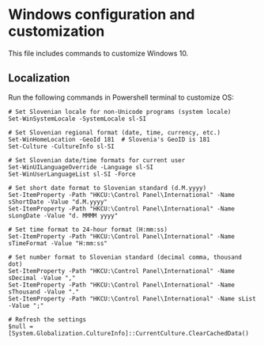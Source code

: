 # Windows configuration and customization

This file includes commands to customize Windows 10. 

## Localization

Run the following commands in Powershell terminal to customize OS:
  
    # Set Slovenian locale for non-Unicode programs (system locale)
    Set-WinSystemLocale -SystemLocale sl-SI

    # Set Slovenian regional format (date, time, currency, etc.)
    Set-WinHomeLocation -GeoId 181  # Slovenia's GeoID is 181
    Set-Culture -CultureInfo sl-SI

    # Set Slovenian date/time formats for current user
    Set-WinUILanguageOverride -Language sl-SI
    Set-WinUserLanguageList sl-SI -Force

    # Set short date format to Slovenian standard (d.M.yyyy)
    Set-ItemProperty -Path "HKCU:\Control Panel\International" -Name sShortDate -Value "d.M.yyyy"
    Set-ItemProperty -Path "HKCU:\Control Panel\International" -Name sLongDate -Value "d. MMMM yyyy"

    # Set time format to 24-hour format (H:mm:ss)
    Set-ItemProperty -Path "HKCU:\Control Panel\International" -Name sTimeFormat -Value "H:mm:ss"

    # Set number format to Slovenian standard (decimal comma, thousand dot)
    Set-ItemProperty -Path "HKCU:\Control Panel\International" -Name sDecimal -Value ","
    Set-ItemProperty -Path "HKCU:\Control Panel\International" -Name sThousand -Value "."
    Set-ItemProperty -Path "HKCU:\Control Panel\International" -Name sList -Value ";"

    # Refresh the settings
    $null = [System.Globalization.CultureInfo]::CurrentCulture.ClearCachedData()
      
